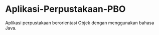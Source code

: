 # Aplikasi-Perpustakaan-PBO
Aplikasi perpustakaan berorientasi Objek dengan menggunakan bahasa Java.

